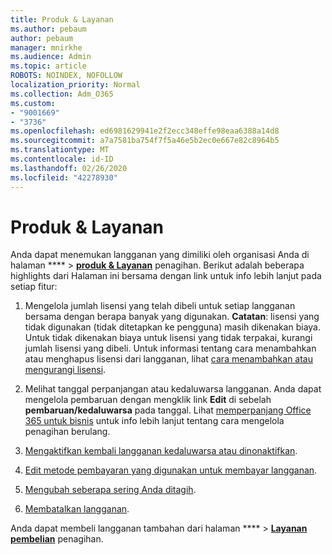 ```yaml
---
title: Produk & Layanan
ms.author: pebaum
author: pebaum
manager: mnirkhe
ms.audience: Admin
ms.topic: article
ROBOTS: NOINDEX, NOFOLLOW
localization_priority: Normal
ms.collection: Adm_O365
ms.custom:
- "9001669"
- "3736"
ms.openlocfilehash: ed6981629941e2f2ecc348effe98eaa6388a14d8
ms.sourcegitcommit: a7a7581ba754f7f5a46e5b2ec0e667e82c8964b5
ms.translationtype: MT
ms.contentlocale: id-ID
ms.lasthandoff: 02/26/2020
ms.locfileid: "42278930"
---
```

# <a name="products--services"></a>Produk & Layanan

Anda dapat menemukan langganan yang dimiliki oleh organisasi Anda di halaman **** > [**produk & Layanan**](https://go.microsoft.com/fwlink/p/?linkid=842054) penagihan. Berikut adalah beberapa highlights dari Halaman ini bersama dengan link untuk info lebih lanjut pada setiap fitur:

1. Mengelola jumlah lisensi yang telah dibeli untuk setiap langganan bersama dengan berapa banyak yang digunakan.  **Catatan**: lisensi yang tidak digunakan (tidak ditetapkan ke pengguna) masih dikenakan biaya.  Untuk tidak dikenakan biaya untuk lisensi yang tidak terpakai, kurangi jumlah lisensi yang dibeli. Untuk informasi tentang cara menambahkan atau menghapus lisensi dari langganan, lihat [cara menambahkan atau mengurangi lisensi](https://docs.microsoft.com/alchemyinsights/how-to-add-or-reduce-licenses).

2. Melihat tanggal perpanjangan atau kedaluwarsa langganan.  Anda dapat mengelola pembaruan dengan mengklik link **Edit** di sebelah **pembaruan/kedaluwarsa** pada tanggal.  Lihat [memperpanjang Office 365 untuk bisnis](https://go.microsoft.com/fwlink/?linkid=2119216) untuk info lebih lanjut tentang cara mengelola penagihan berulang.

3. [Mengaktifkan kembali langganan kedaluwarsa atau dinonaktifkan](https://go.microsoft.com/fwlink/?linkid=2117519).

4. [Edit metode pembayaran yang digunakan untuk membayar langganan](https://go.microsoft.com/fwlink/?linkid=2117167).

5. [Mengubah seberapa sering Anda ditagih](https://go.microsoft.com/fwlink/?linkid=2119112).

6. [Membatalkan langganan](https://go.microsoft.com/fwlink/?linkid=2119113).

Anda dapat membeli langganan tambahan dari halaman **** > [**Layanan pembelian**](https://go.microsoft.com/fwlink/p/?linkid=868433) penagihan.
